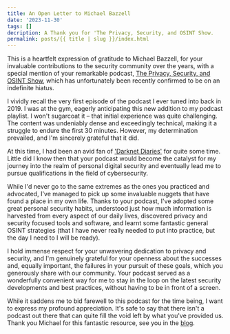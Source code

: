 ```yaml
---
title: An Open Letter to Michael Bazzell
date: '2023-11-30'
tags: []
decription: A Thank you for 'The Privacy, Security, and OSINT Show.
permalink: posts/{{ title | slug }}/index.html
---
```



This is a heartfelt expression of gratitude to Michael Bazzell, for your invaluable contributions to the security community over the years, with a special mention of your remarkable podcast, [The Privacy, Security, and OSINT Show](https://inteltechniques.com/podcast.html), which has unfortunately been recently confirmed to be on an indefinite hiatus.

I vividly recall the very first episode of the podcast I ever tuned into back in 2019. I was at the gym, eagerly anticipating this new addition to my podcast playlist. I won't sugarcoat it – that initial experience was quite challenging. The content was undeniably dense and exceedingly technical, making it a struggle to endure the first 30 minutes. However, my determination prevailed, and I'm sincerely grateful that it did.

At this time, I had been an avid fan of ['Darknet Diaries'](https://darknetdiaries.com/) for quite some time. Little did I know then that your podcast would become the catalyst for my journey into the realm of personal digital security and eventually lead me to pursue qualifications in the field of cybersecurity.

While I'd never go to the same extremes as the ones you practiced and advocated, I've managed to pick up some invaluable nuggets that have found a place in my own life. Thanks to your podcast, I've adopted some great personal security habits, understood just how much information is harvested from every aspect of our daily lives, discovered privacy and security focused tools and software, and learnt some fantastic general OSINT strategies (that I have never really needed to put into practice, but the day I need to I will be ready).

I hold immense respect for your unwavering dedication to privacy and security, and I'm genuinely grateful for your openness about the successes and, equally important, the failures in your pursuit of these goals, which you generously share with our community. Your podcast served as a wonderfully convenient way for me to stay in the loop on the latest security developments and best practices, without having to be in front of a screen.

While it saddens me to bid farewell to this podcast for the time being, I want to express my profound appreciation. It's safe to say that there isn't a podcast out there that can quite fill the void left by what you've provided us. Thank you Michael for this fantastic resource, see you in the [blog](https://inteltechniques.com/blog/).

